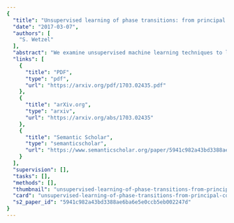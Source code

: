 ```yaml
---
{
  "title": "Unsupervised learning of phase transitions: from principal component analysis to variational autoencoders",
  "date": "2017-03-07",
  "authors": [
    "S. Wetzel"
  ],
  "abstract": "We examine unsupervised machine learning techniques to learn features that best describe configurations of the two-dimensional Ising model and the three-dimensional XY model. The methods range from principal component analysis over manifold and clustering methods to artificial neural-network-based variational autoencoders. They are applied to Monte Carlo-sampled configurations and have, a priori, no knowledge about the Hamiltonian or the order parameter. We find that the most promising algorithms are principal component analysis and variational autoencoders. Their predicted latent parameters correspond to the known order parameters. The latent representations of the models in question are clustered, which makes it possible to identify phases without prior knowledge of their existence. Furthermore, we find that the reconstruction loss function can be used as a universal identifier for phase transitions.",
  "links": [
    {
      "title": "PDF",
      "type": "pdf",
      "url": "https://arxiv.org/pdf/1703.02435.pdf"
    },
    {
      "title": "arXiv.org",
      "type": "arxiv",
      "url": "https://arxiv.org/abs/1703.02435"
    },
    {
      "title": "Semantic Scholar",
      "type": "semanticscholar",
      "url": "https://www.semanticscholar.org/paper/5941c982a43bd3388ae6ba6e5e0ccb5eb002247d"
    }
  ],
  "supervision": [],
  "tasks": [],
  "methods": [],
  "thumbnail": "unsupervised-learning-of-phase-transitions-from-principal-component-analysis-to-variational-autoencoders-thumb.jpg",
  "card": "unsupervised-learning-of-phase-transitions-from-principal-component-analysis-to-variational-autoencoders-card.jpg",
  "s2_paper_id": "5941c982a43bd3388ae6ba6e5e0ccb5eb002247d"
}
---
```


